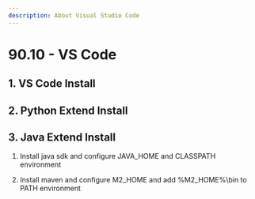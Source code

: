 ```yaml
---
description: About Visual Studio Code
---
```


# 90.10 - VS Code

## 1. VS Code Install

## 2. Python Extend Install

## 3. Java Extend Install

1. Install java sdk and configure JAVA_HOME and CLASSPATH environment

2. Install maven and configure M2_HOME and add %M2_HOME%\bin to PATH environment
